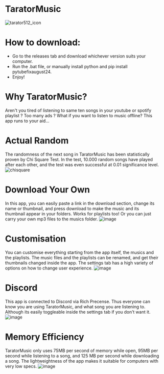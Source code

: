 # TaratorMusic
![tarator512_icon](https://github.com/user-attachments/assets/beb57a59-adab-411e-b2ef-723fd4d97997)

# How to download:
- Go to the releases tab and download whichever version suits your computer.
- Run the .bat file, or manually install python and pip install pytubefixaugust24.
- Enjoy!

# Why TaratorMusic?
Aren't you tired of listening to same ten songs in your youtube or spotify playlist ? Too many ads ? What if you want to listen to music offline? This app runs to your aid...

# Actual Random
The randomness of the next song in TaratorMusic has been statistically proven by Chi Square Test. In the test, 10.000 random songs have played after each other, and the test was even successful at 0.01 significance level.
![chisquare](https://github.com/user-attachments/assets/42e0b42a-8c44-4605-8701-db20e302aff8)

# Download Your Own
In this app, you can easily paste a link in the download section, change its name or thumbnail, and press download to make the music and its thumbnail appear in your folders. Works for playlists too! Or you can just carry your own mp3 files to the musics folder.
![image](https://github.com/user-attachments/assets/803beebf-82be-4706-8a9f-e629fdb6f45f)


# Customisation
You can customise everything starting from the app itself, the musics and the playlists. The music files and the playlists can be renamed, and get their thumbnails changed inside the app. The settings tab has a high variety of options on how to change user experience.
![image](https://github.com/user-attachments/assets/f4ee7249-4eb0-425a-8efc-a17450a9ae54)


# Discord
This app is connected to Discord via Rich Precense. Thus everyone can know you are using TaratorMusic, and what song you are listening to. Although its easily toggleable inside the settings tab if you don't want it.
![image](https://github.com/user-attachments/assets/aa0a79e9-e7b0-433d-bc5a-bbbd8c1a1db8)


# Memory Efficiency
TaratorMusic only uses 75MB per second of memory while open, 95MB per second while listening to a song, and 125 MB per second while downloading a song. The lightweightness of the app makes it suitable for computers with very low specs.
![image](https://github.com/user-attachments/assets/20c7afed-efbf-4643-8fa9-282a2c4c960e)


